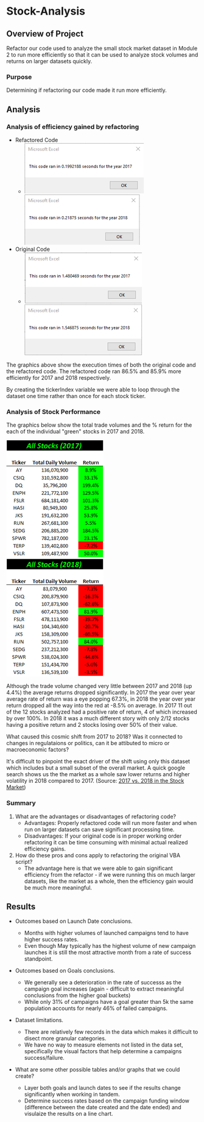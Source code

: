 # Stock-Analysis

## Overview of Project
Refactor our code used to analyze the small stock market dataset in Module 2 to run more efficiently so that it can be used to analyze stock volumes and returns on larger datasets quickly. 
### Purpose
Determining if refactoring our code made it run more efficiently. 
## Analysis

### Analysis of efficiency gained by refactoring 

- Refactored Code
  - ![](Resources/VBA_Challenge_2017.png) ![](Resources/VBA_Challenge_2018.png)
- Original Code
  - ![](Resources/OC_2017.png) ![](Resources/OC_2018.png)
  
The graphics above show the execution times of both the original code and the refactored code. The refactored code ran 86.5% and 85.9% more efficiently for 2017 and 2018 respectively. 

By creating the tickerIndex variable we were able to loop through the dataset one time rather than once for each stock ticker.  

### Analysis of Stock Performance


The graphics below show the total trade volumes and the % return for the each of the individual "green" stocks in 2017 and 2018.

![](Resources/StockPerformance_2017.png) ![](Resources/StockPerformance_2018.png)

Although the trade volume changed very little between 2017 and 2018 (up 4.4%) the average returns dropped significantly. In 2017 the year over year average rate of return was a eye popping 67.3%, in 2018 the year over year return dropped all the way into the red at -8.5% on average. In 2017 11 out of the 12 stocks analyzed had a positive rate of return, 4 of which increased by over 100%. In 2018 it was a much different story with only 2/12 stocks having a positive return and 2 stocks losing over 50% of their value. 

What caused this cosmic shift from 2017 to 2018? Was it connected to changes in regulataions or politics, can it be attibuted to micro or macroeconomic factors?  

It's difficult to pinpoint the exact driver of the shift using only this dataset which includes but a small subset of the overall market. A quick google search shows us the the market as a whole saw lower returns and higher volatility in 2018 compared to 2017. 
(Source: [2017 vs. 2018 in the Stock Market](https://awealthofcommonsense.com/2019/01/2017-vs-2018-in-the-stock-market/#:~:text=In%202017%20the%20S%26P%20500,markets%20by%20more%20than%209%25.))

### Summary
1. What are the advantages or disadvantages of refactoring code? 
    - Advantages: Properly refactored code will run more faster and when run on larger datasets can save significant processing time.
    - Disadvantages: If your original code is in proper working order refactoring it can be time consuming with minimal actual realized efficiency gains. 
2. How do these pros and cons apply to refactoring the original VBA script? 
    - The advantage here is that we were able to gain significant efficiency from the refactor - if we were running this on much larger datasets, like the market as a whole, then the efficiency gain would be much more meaningful. 
    
## Results

- Outcomes based on Launch Date conclusions.
  - Months with higher volumes of launched campaigns tend to have higher success rates. 
  - Even though May typically has the highest volume of new campaign launches it is still the most attractive month from a rate of success standpoint. 

- Outcomes based on Goals conclusions. 
  - We generally see a deterioration in the rate of successs as the campaign goal increases (again - difficult to extract meaningful conclusions from the higher goal buckets)
  - While only 31% of campaigns have a goal greater than 5k the same population accounts for nearly 46% of failed campaigns.  

- Dataset limitations.
  - There are relatively few records in the data which makes it difficult to disect more granular categories. 
  - We have no way to measure elements not listed in the data set, specifically the visual factors that help determine a campaigns success/failure. 
  
- What are some other possible tables and/or graphs that we could create?
  - Layer both goals and launch dates to see if the results change significantly when working in tandem.  
  - Determine success rates based on the campaign funding window (difference between the date created and the date ended) and visulaize the results on a line chart. 
